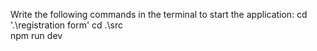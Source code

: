 Write the following commands in the terminal to start the application:
cd '.\registration form\'
cd .\src\
npm run dev

